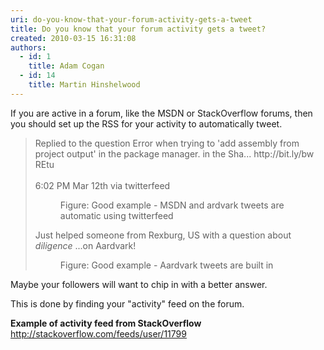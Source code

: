```yaml
---
uri: do-you-know-that-your-forum-activity-gets-a-tweet
title: Do you know that your forum activity gets a tweet?
created: 2010-03-15 16:31:08
authors:
  - id: 1
    title: Adam Cogan
  - id: 14
    title: Martin Hinshelwood
---
```





<span class='intro'> <p>If you are active in a forum, like the MSDN or StackOverflow forums, then you should set up the RSS for your activity to automatically tweet.<br></p><blockquote><p class="ssw15-rteElement-GreyBox">Replied to the question Error when trying to 'add assembly from project output' in the package manager. in the Sha... http&#58;//bit.ly/bw​REtu 
      <br>
      <br>6&#58;02 PM M​ar 12th via twitterfe​ed</p><dd class="ssw15-rteElement-FigureGood">Figure&#58; Good example - MSDN and ardv​ark tweets are automatic using twitterfeed<br></dd><p class="ssw15-rteElement-GreyBox">Just helped someone from Rexburg, US with a question about *diligence* ...on Aardvark!</p>
      <dd class="ssw15-rteElement-FigureGood">Figure&#58; Good example - Aardvark tweet​​s are built in<br></dd></blockquote> </span>

<p>Maybe your followers will want to chip in with a better answer.&#160;<br></p><p>This is done by finding your &quot;activity&quot; feed on the forum.​<br></p><p class="ssw15-rteElement-P"><strong>Example of activity feed from&#160;StackOverflow</strong><br><a shape="rect" href="http&#58;//stackoverflow.com/feeds/user/11799">http&#58;//stackoverflow.com/feeds/user/11799</a><br></p>


